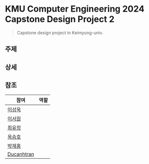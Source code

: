 # KMU Computer Engineering 2024 Capstone Design Project 2
> Capstone design project in Keimyung-univ.

## 주제
## 상세
## 참조

| 참여 | 역할 |
| --- | --- |
| [이성욱](https://github.com/elecbug) | |
| [이서원](https://github.com/dnjsl) | |
| [최유정](https://github.com/adelklee) | |
| [옥승호](https://github.com/Seunghook) | |
| [박재홍](https://github.com/Hong6968) | |
| [Ducanhtran](https://github.com/datbg152) | |
